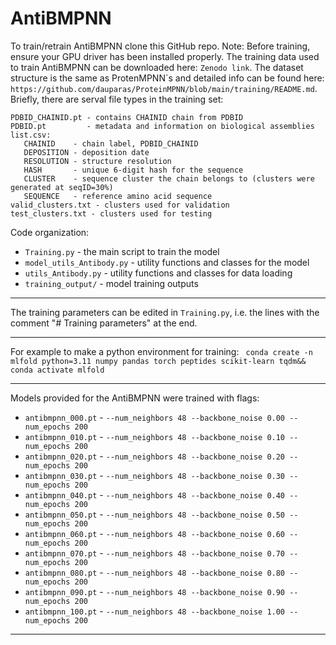 # AntiBMPNN
To train/retrain AntiBMPNN clone this GitHub repo.
Note: Before training, ensure your GPU driver has been installed properly.
The training data used to train AntiBMPNN can be downloaded here: `Zenodo link`.
The dataset structure is the same as ProtenMPNN\`s and detailed info can be found here: `https://github.com/dauparas/ProteinMPNN/blob/main/training/README.md`.
Briefly, there are serval file types in the training set:
```
PDBID_CHAINID.pt - contains CHAINID chain from PDBID
PDBID.pt         - metadata and information on biological assemblies
list.csv:
   CHAINID    - chain label, PDBID_CHAINID
   DEPOSITION - deposition date
   RESOLUTION - structure resolution
   HASH       - unique 6-digit hash for the sequence
   CLUSTER    - sequence cluster the chain belongs to (clusters were generated at seqID=30%)
   SEQUENCE   - reference amino acid sequence
valid_clusters.txt - clusters used for validation
test_clusters.txt - clusters used for testing
```

Code organization:
* `Training.py` - the main script to train the model
* `model_utils_Antibody.py` - utility functions and classes for the model
* `utils_Antibody.py` - utility functions and classes for data loading
* `training_output/` - model training outputs

-----------------------------------------------------------------------------------------------------

The training parameters can be edited in `Training.py`, i.e. the lines with the comment "# Training parameters" at the end.

-----------------------------------------------------------------------------------------------------
For example to make a python environment for training:
` conda create -n mlfold python=3.11 numpy pandas torch peptides scikit-learn tqdm&& conda activate mlfold`

-----------------------------------------------------------------------------------------------------

Models provided for the AntiBMPNN were trained with flags:
* `antibmpnn_000.pt` - `--num_neighbors 48 --backbone_noise 0.00 --num_epochs 200`
* `antibmpnn_010.pt` - `--num_neighbors 48 --backbone_noise 0.10 --num_epochs 200`
* `antibmpnn_020.pt` - `--num_neighbors 48 --backbone_noise 0.20 --num_epochs 200`
* `antibmpnn_030.pt` - `--num_neighbors 48 --backbone_noise 0.30 --num_epochs 200`
* `antibmpnn_040.pt` - `--num_neighbors 48 --backbone_noise 0.40 --num_epochs 200`
* `antibmpnn_050.pt` - `--num_neighbors 48 --backbone_noise 0.50 --num_epochs 200`
* `antibmpnn_060.pt` - `--num_neighbors 48 --backbone_noise 0.60 --num_epochs 200`
* `antibmpnn_070.pt` - `--num_neighbors 48 --backbone_noise 0.70 --num_epochs 200`
* `antibmpnn_080.pt` - `--num_neighbors 48 --backbone_noise 0.80 --num_epochs 200`
* `antibmpnn_090.pt` - `--num_neighbors 48 --backbone_noise 0.90 --num_epochs 200`
* `antibmpnn_100.pt` - `--num_neighbors 48 --backbone_noise 1.00 --num_epochs 200`
-----------------------------------------------------------------------------------------------------